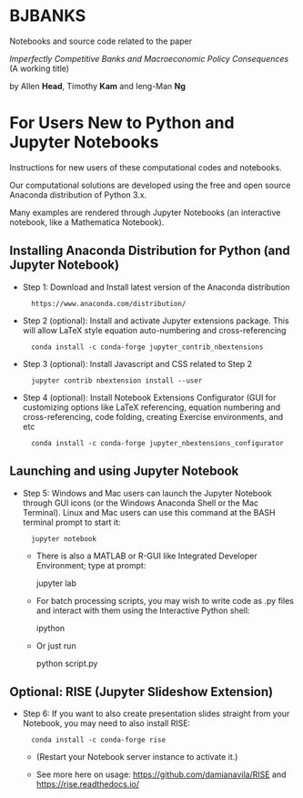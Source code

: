 # BJBANKS

Notebooks and source code related to the paper

*Imperfectly Competitive Banks and Macroeconomic Policy Consequences* (A working title)

by Allen **Head**, Timothy **Kam** and Ieng-Man **Ng**

# For Users New to Python and Jupyter Notebooks

Instructions for new users of these computational codes and notebooks. 

Our computational solutions are developed using the free and open source Anaconda distribution of Python 3.x. 

Many examples are rendered through Jupyter Notebooks (an interactive notebook, like a Mathematica Notebook).


## Installing Anaconda Distribution for Python (and Jupyter Notebook)

* Step 1: Download and Install latest version of the Anaconda distribution 

        https://www.anaconda.com/distribution/

* Step 2 (optional): Install and activate Jupyter extensions package. This will allow LaTeX style equation auto-numbering and cross-referencing

        conda install -c conda-forge jupyter_contrib_nbextensions

* Step 3 (optional): Install Javascript and CSS related to Step 2

        jupyter contrib nbextension install --user

* Step 4 (optional): Install Notebook Extensions Configurator (GUI for customizing options like LaTeX referencing, equation numbering and cross-referencing, code folding, creating Exercise environments, and etc

        conda install -c conda-forge jupyter_nbextensions_configurator

## Launching and using Jupyter Notebook

* Step 5: Windows and Mac users can launch the Jupyter Notebook through GUI icons (or the Windows Anaconda Shell or the Mac Terminal). Linux and Mac users can use this command at the BASH terminal prompt to start it:

        jupyter notebook

    * There is also a MATLAB or R-GUI like Integrated Developer Environment; type at prompt:

        jupyter lab

    * For batch processing scripts, you may wish to write code as .py files and interact with them using the Interactive Python shell:

        ipython

    * Or just run 

        python script.py

## Optional: RISE (Jupyter Slideshow Extension)

* Step 6: If you want to also create presentation slides straight from your Notebook, you may need to also install RISE:

        conda install -c conda-forge rise

    * (Restart your Notebook server instance to activate it.) 
    
    * See more here on usage: https://github.com/damianavila/RISE and https://rise.readthedocs.io/


